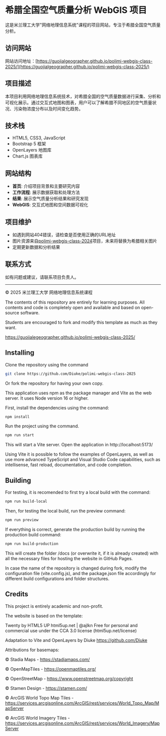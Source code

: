 # 希腊全国空气质量分析 WebGIS 项目

这是米兰理工大学"网络地理信息系统"课程的项目网站，专注于希腊全国空气质量分析。

## 访问网站

网站访问地址：[https://guojialgeographer.github.io/polimi-webgis-class-2025/](https://guojialgeographer.github.io/polimi-webgis-class-2025/)

## 项目描述

本项目利用网络地理信息系统技术，对希腊全国的空气质量数据进行采集、分析和可视化展示。通过交互式地图和图表，用户可以了解希腊不同地区的空气质量状况、污染物浓度分布以及时间变化趋势。

## 技术栈

- HTML5, CSS3, JavaScript
- Bootstrap 5 框架
- OpenLayers 地图库
- Chart.js 图表库

## 网站结构

- **首页**: 介绍项目背景和主要研究内容
- **工作流程**: 展示数据获取和处理方法
- **结果**: 展示空气质量分析结果和研究发现
- **WebGIS**: 交互式地图和空间数据可视化

## 项目维护

- 如遇到网站404错误，请检查是否使用正确的URL地址
- 图片资源来自[polimi-webgis-class-2024](https://github.com/pzaspel/polimi-webgis-class-2024)项目，未来将替换为希腊相关图片
- 定期更新数据和分析结果

## 联系方式

如有问题或建议，请联系项目负责人。

---

© 2025 米兰理工大学 网络地理信息系统课程

The contents of this repository are entirely for learning purposes. All contents and code is completely open and available and based on open-source software.

Students are encouraged to fork and modify this template as much as they want.

https://guojialegeographer.github.io/polimi-webgis-class-2025/

## Installing
Clone the repository using the command 
```sh
git clone https://github.com/Diuke/polimi-webgis-class-2025 
```

Or fork the repository for having your own copy.

This application uses npm as the package manager and Vite as the web server.
It uses Node version 16 or higher.

First, install the dependencies using the command:
```sh
npm install
```

Run the project using the command.
```sh
npm run start
```

This will start a Vite server. Open the application in http://localhost:5173/

Using Vite it is possible to follow the examples of OpenLayers, as well as use more advanced TypeScript and Visual Studio Code capabilities, such 
as intellisense, fast reload, documentation, and code completion.

## Building
For testing, it is recomended to first try a local build with the command:
```sh
npm run build-local
```

Then, for testing the local build, run the preview command:
```sh
npm run preview
```

If everything is correct, generate the production build by running the production build command:
```sh
npm run build-production
```

This will create the folder /docs (or overwrite it, if it is already created) with all the necessary files for hosting the website in GitHub Pages.

In case the name of the repository is changed during fork, modify the configuration file (vite.config.js), and the package.json file accordingly for different build configurations and folder structures.

## Credits
This project is entirely academic and non-profit.

The website is based on the template:

Twenty by HTML5 UP
html5up.net | @ajlkn
Free for personal and commercial use under the CCA 3.0 license (html5up.net/license)

Adaptation to Vite and OpenLayers by Diuke
https://github.com/Diuke

Attributions for basemaps:

© Stadia Maps - https://stadiamaps.com/

© OpenMapTiles - https://openmaptiles.org/

© OpenStreetMap - https://www.openstreetmap.org/copyright

© Stamen Design - https://stamen.com/

© ArcGIS World Topo Map Tiles - https://services.arcgisonline.com/ArcGIS/rest/services/World_Topo_Map/MapServer

© ArcGIS World Imagery Tiles - https://services.arcgisonline.com/ArcGIS/rest/services/World_Imagery/MapServer


